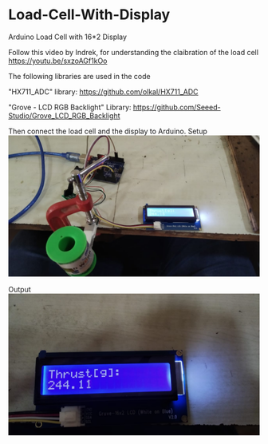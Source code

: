 # Load-Cell-With-Display
Arduino Load Cell with 16*2 Display 

Follow this video by Indrek, for understanding the claibration of the load cell https://youtu.be/sxzoAGf1kOo

The following libraries are used in the code

"HX711_ADC" library: https://github.com/olkal/HX711_ADC

"Grove - LCD RGB Backlight" Library: https://github.com/Seeed-Studio/Grove_LCD_RGB_Backlight

Then connect the load cell and the display to Arduino. 
Setup 
![Setup](https://github.com/varigondavamsi/Load-Cell-With-Display/blob/main/Images/Setup.jpeg)

Output
![Output](https://github.com/varigondavamsi/Load-Cell-With-Display/blob/main/Images/Display.jpeg)
